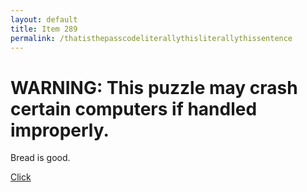 ```yaml
---
layout: default
title: Item 289
permalink: /thatisthepasscodeliterallythisliterallythissentence
---
```

# WARNING: This puzzle may crash certain computers if handled improperly.

Bread is good.

[Click](items/item289/1-6r.zip)
